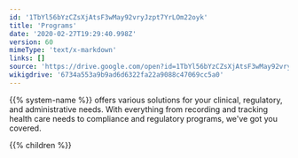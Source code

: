 ```yaml
---
id: '1TbYl56bYzCZsXjAtsF3wMay92vryJzpt7YrLOm22oyk'
title: 'Programs'
date: '2020-02-27T19:29:40.998Z'
version: 60
mimeType: 'text/x-markdown'
links: []
source: 'https://drive.google.com/open?id=1TbYl56bYzCZsXjAtsF3wMay92vryJzpt7YrLOm22oyk'
wikigdrive: '6734a553a9b9ad6d6322fa22a9088c47069cc5a0'
---
```

{{% system-name %}} offers various solutions for your clinical, regulatory, and administrative needs. With everything from recording and tracking health care needs to compliance and regulatory programs, we've got you covered.

{{% children %}}
